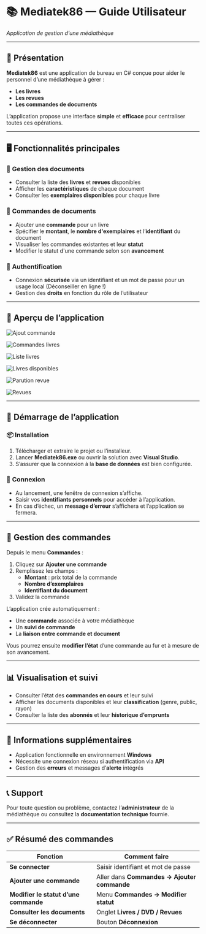 ﻿# 📚 **Mediatek86 — Guide Utilisateur**  
*Application de gestion d’une médiathèque*

---

## 📖 **Présentation**  
**Mediatek86** est une application de bureau en C# conçue pour aider le personnel d’une médiathèque à gérer :

- **Les livres**   
- **Les revues**  
- **Les commandes de documents**  

L’application propose une interface **simple** et **efficace** pour centraliser toutes ces opérations.

---

## 🖥️ **Fonctionnalités principales**

### 📌 **Gestion des documents**  
- Consulter la liste des **livres** et **revues** disponibles  
- Afficher les **caractéristiques** de chaque document  
- Consulter les **exemplaires disponibles** pour chaque livre 

### 📌 **Commandes de documents**  
- Ajouter une **commande** pour un livre
- Spécifier le **montant**, le **nombre d'exemplaires** et l’**identifiant** du document  
- Visualiser les commandes existantes et leur **statut**  
- Modifier le statut d'une commande selon son **avancement**  

### 📌 **Authentification**  
- Connexion **sécurisée** via un identifiant et un mot de passe pour un usage local (Déconseiller en ligne !)
- Gestion des **droits** en fonction du rôle de l’utilisateur  

---

## 📸 **Aperçu de l’application**

![Ajout commande](./captures/addcommande.PNG)  



![Commandes livres](./captures/commandeslivres.PNG)  



![Liste livres](./captures/livres.PNG)  




![Livres disponibles](./captures/livresdisponibles.PNG)  



![Parution revue](./captures/parutionrevue.PNG)  



![Revues](./captures/revues.PNG)  

---

## 🚀 **Démarrage de l’application**

### 📦 **Installation**  
1. Télécharger et extraire le projet ou l’installeur.  
2. Lancer **Mediatek86.exe** ou ouvrir la solution avec **Visual Studio**.  
3. S’assurer que la connexion à la **base de données** est bien configurée.  

### 🔑 **Connexion**  
- Au lancement, une fenêtre de connexion s’affiche.  
- Saisir vos **identifiants personnels** pour accéder à l’application.  
- En cas d’échec, un **message d’erreur** s’affichera et l’application se fermera.  

---

## 📝 **Gestion des commandes**

Depuis le menu **Commandes** :  
1. Cliquez sur **Ajouter une commande**  
2. Remplissez les champs :  
   - **Montant** : prix total de la commande  
   - **Nombre d’exemplaires**  
   - **Identifiant du document**  
3. Validez la commande  

L’application crée automatiquement :  
- Une **commande** associée à votre médiathèque  
- Un **suivi de commande**  
- La **liaison entre commande et document**  

Vous pourrez ensuite **modifier l’état** d’une commande au fur et à mesure de son avancement.

---

## 📊 **Visualisation et suivi**

- Consulter l’état des **commandes en cours** et leur suivi  
- Afficher les documents disponibles et leur **classification** (genre, public, rayon)  
- Consulter la liste des **abonnés** et leur **historique d’emprunts**  

---

## 📌 **Informations supplémentaires**

- Application fonctionnelle en environnement **Windows**  
- Nécessite une connexion réseau si authentification via **API**  
- Gestion des **erreurs** et messages d’**alerte** intégrés  

---

## 📞 **Support**

Pour toute question ou problème, contactez l’**administrateur** de la médiathèque ou consultez la **documentation technique** fournie.

---

## ✅ **Résumé des commandes**

| Fonction                      | Comment faire                      |  
|------------------------------|----------------------------------   |  
| **Se connecter**              | Saisir identifiant et mot de passe|  
| **Ajouter une commande**      | Aller dans **Commandes → Ajouter commande** |  
| **Modifier le statut d’une commande** | Menu **Commandes → Modifier statut** |  
| **Consulter les documents**   | Onglet **Livres / DVD / Revues**  |  
| **Se déconnecter**            | Bouton **Déconnexion**            |  
